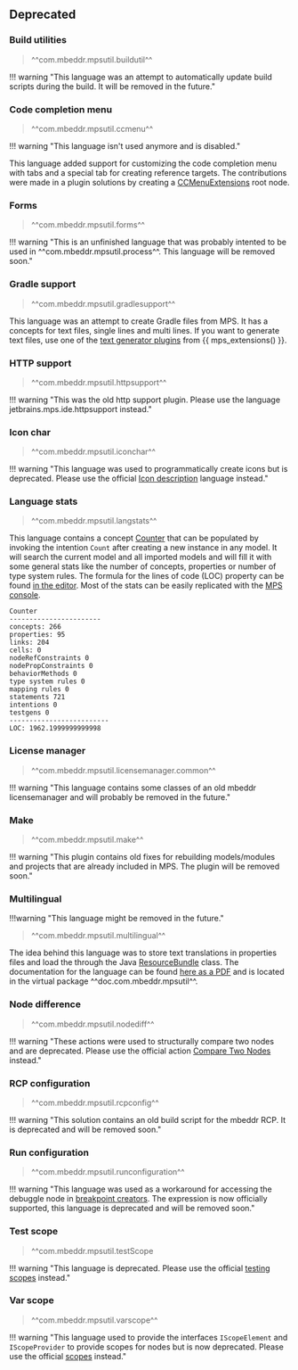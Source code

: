 ## Deprecated

### Build utilities

> ^^com.mbeddr.mpsutil.buildutil^^

!!! warning "This language was an attempt to automatically update build scripts during the build. It will be removed in the future."

### Code completion menu

> ^^com.mbeddr.mpsutil.ccmenu^^

!!! warning "This language isn't used anymore and is disabled."

This language added support for customizing the code completion menu with tabs and a special tab for creating reference
targets. The contributions were made in a plugin solutions by creating a [CCMenuExtensions](http://127.0.0.1:63320/node?ref=r%3A3d5b7b5d-2674-4caf-bdca-c100c5a0cb8e%28com.mbeddr.mpsutil.ccmenu.structure%29%2F6243347984996272104) root node.

### Forms

> ^^com.mbeddr.mpsutil.forms^^

!!! warning "This is an unfinished language that was probably intented  to be used in ^^com.mbeddr.mpsutil.process^^. This language will be removed soon."


### Gradle support

> ^^com.mbeddr.mpsutil.gradlesupport^^

This language was an attempt to create Gradle files from MPS. It has a concepts for
text files, single lines and multi lines. If you want to generate text files, use one of the
[text generator plugins](https://jetbrains.github.io/MPS-extensions/extensions/generator/plaintext-gen/) from {{ mps_extensions() }}.

### HTTP support

> ^^com.mbeddr.mpsutil.httpsupport^^

!!! warning "This was the old http support plugin. Please use the language jetbrains.mps.ide.httpsupport instead."


### Icon char

> ^^com.mbeddr.mpsutil.iconchar^^

!!! warning "This language was used to programmatically create icons but is deprecated. Please use the official [Icon description](https://www.jetbrains.com/help/mps/icon-description.html) language instead."

### Language stats

> ^^com.mbeddr.mpsutil.langstats^^

This language contains a concept [Counter](http://127.0.0.1:63320/node?ref=44ad0baa-db6e-4793-9250-f08ab386ec56%2Fr%3Aae5422b8-2aa2-4f57-80cb-0636bf6344ae%28com.mbeddr.mpsutil.langstats%2Fcom.mbeddr.mpsutil.langstats.structure%29%2F2745981761596927378) that can be populated by invoking the intention `Count` after creating a new instance in any model. It will search the current model and all imported models and will fill it with some general stats like the number of concepts, properties or number of type system rules. The formula for the lines of code (LOC) property can be found [in the editor](http://127.0.0.1:63320/node?ref=44ad0baa-db6e-4793-9250-f08ab386ec56%2Fr%3Aa9d5f5c6-b55f-4bb9-8d35-0ab16f5a6136%28com.mbeddr.mpsutil.langstats%2Fcom.mbeddr.mpsutil.langstats.editor%29%2F2745981761597143560). Most of the stats can be easily replicated with the [MPS console](https://www.jetbrains.com/help/mps/mps-console.html).

```
Counter                  
-----------------------  
concepts: 266            
properties: 95           
links: 204               
cells: 0                 
nodeRefConstraints 0     
nodePropConstraints 0    
behaviorMethods 0        
type system rules 0      
mapping rules 0          
statements 721           
intentions 0             
testgens 0               
-------------------------
LOC: 1962.1999999999998  
```

### License manager

> ^^com.mbeddr.mpsutil.licensemanager.common^^

!!! warning "This language contains some classes of an old mbeddr licensemanager and will probably be removed in the future."

### Make

> ^^com.mbeddr.mpsutil.make^^

!!! warning "This plugin contains old fixes for rebuilding models/modules and projects that are already included in MPS. The plugin will be removed soon."

### Multilingual

!!!warning "This language might be removed in the future."

> ^^com.mbeddr.mpsutil.multilingual^^

The idea behind this language was to store text translations in properties files and load the through the Java [ResourceBundle](https://docs.oracle.com/en/java/javase/11/docs/api/java.base/java/util/ResourceBundle.html) class. The documentation for the language
can be found [here as a PDF](../../files/multilingual.pdf) and is located in the virtual package ^^doc.com.mbeddr.mpsutil^^.

### Node difference

> ^^com.mbeddr.mpsutil.nodediff^^

!!! warning "These actions were used to structurally compare two nodes and are deprecated. Please use the official action [Compare Two Nodes](http://127.0.0.1:63320/node?ref=r%3A5ec7bf64-acd2-448b-8f9b-ce1b8d920038%28jetbrains.mps.vcs.plugin%29%2F8199015172308449938) instead."

### RCP configuration

> ^^com.mbeddr.mpsutil.rcpconfig^^

!!! warning "This solution contains an old build script for the mbeddr RCP. It is deprecated and will be removed soon."

### Run configuration

> ^^com.mbeddr.mpsutil.runconfiguration^^

!!! warning "This language was used as a workaround for accessing the debuggle node in [breakpoint creators](http://127.0.0.1:63320/node?ref=r%3Af516737e-c915-4042-896e-de34190042b2%28jetbrains.mps.debugger.api.lang.structure%29%2F3157158168562217892). The expression is now officially supported, this language is deprecated and will be removed soon."

### Test scope

> ^^com.mbeddr.mpsutil.testScope

!!! warning "This language is deprecated. Please use the official [testing scopes](https://www.jetbrains.com/help/mps/testing-languages.html#testingscopes) instead."

### Var scope

> ^^com.mbeddr.mpsutil.varscope^^

!!! warning "This language used to provide the interfaces `IScopeElement` and `IScopeProvider` to provide scopes for nodes but is now deprecated. Please use the official [scopes](https://www.jetbrains.com/help/mps/scopes.html) instead."
